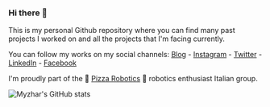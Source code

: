 ### Hi there 👋

This is my personal Github repository where you can find many past projects I worked on and all the projects that I'm facing currently.

You can follow my works on my social channels: 
[Blog](https://www.myzhar.com) - 
[Instagram](https://www.instagram.com/myzharbot) - 
[Twitter](https://www.twitter.com/myzhar) - 
[LinkedIn](https://www.linkedin.com/in/walterlucetti/) - 
[Facebook](https://www.facebook.com/robothome)

I'm proudly part of the :pizza: [Pizza Robotics](http://pizzarobotics.org/) :robot:  robotics enthusiast Italian group.

![Myzhar's GitHub stats](https://github-readme-stats.vercel.app/api?username=myzhar)

<!--
**Myzhar/Myzhar** is a ✨ _special_ ✨ repository because its `README.md` (this file) appears on your GitHub profile.

Here are some ideas to get you started:

- 🔭 I’m currently working on ...
- 🌱 I’m currently learning ...
- 👯 I’m looking to collaborate on ...
- 🤔 I’m looking for help with ...
- 💬 Ask me about ...
- 📫 How to reach me: ...
- 😄 Pronouns: ...
- ⚡ Fun fact: ...
-->
